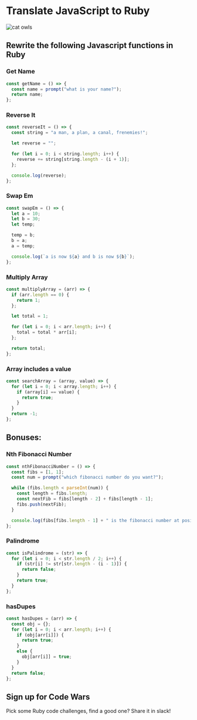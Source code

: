 # Translate JavaScript to Ruby


![cat owls](https://outofdoubt.files.wordpress.com/2015/01/not-like-the-others-owls.jpg)

## Rewrite the following Javascript functions in Ruby

### Get Name
```javascript
const getName = () => {
  const name = prompt("what is your name?");
  return name;
};
```

### Reverse It
```javascript
const reverseIt = () => {
  const string = "a man, a plan, a canal, frenemies!";

  let reverse = "";

  for (let i = 0; i < string.length; i++) {
    reverse += string[string.length - (i + 1)];
  };

  console.log(reverse);
};
```

### Swap Em
```javascript
const swapEm = () => {
  let a = 10;
  let b = 30;
  let temp;

  temp = b;
  b = a;
  a = temp;

  console.log(`a is now ${a} and b is now ${b}`);
};
```

### Multiply Array
```javascript
const multiplyArray = (arr) => {
  if (arr.length == 0) {
    return 1; 
  };

  let total = 1;

  for (let i = 0; i < arr.length; i++) {
    total = total * arr[i];
  };

  return total;
};
```

### Array includes a value
``` javascript
const searchArray = (array, value) => {
  for (let i = 0; i < array.length; i++) {
    if (array[i] == value) {
      return true;
    }
  }
  return -1;
};
```

## Bonuses:

### Nth Fibonacci Number
```javascript
const nthFibonacciNumber = () => {
  const fibs = [1, 1];
  const num = prompt("which fibonacci number do you want?");

  while (fibs.length < parseInt(num)) {
    const length = fibs.length;
    const nextFib = fibs[length - 2] + fibs[length - 1];
    fibs.push(nextFib);
  }

  console.log(fibs[fibs.length - 1] + " is the fibonacci number at position " + num);
};
```

### Palindrome
```javascript
const isPalindrome = (str) => {
  for (let i = 0; i < str.length / 2; i++) {
    if (str[i] != str[str.length - (i - 1)]) {
      return false;
    }
    return true;
  }
};
```

### hasDupes
```javascript
const hasDupes = (arr) => {
  const obj = {};
  for (let i = 0; i < arr.length; i++) {
    if (obj[arr[i]]) {
      return true;
    }
    else {
      obj[arr[i]] = true;
    }
  }
  return false;
};
```

## Sign up for Code Wars
Pick some Ruby code challenges, find a good one? Share it in slack!


<!-- wop -->